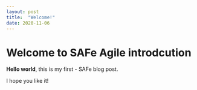 ```yaml
---
layout: post
title:  "Welcome!"
date: 2020-11-06
---
```


# Welcome to SAFe Agile introdcution

**Hello world**, this is my first - SAFe blog post.

I hope you like it!
